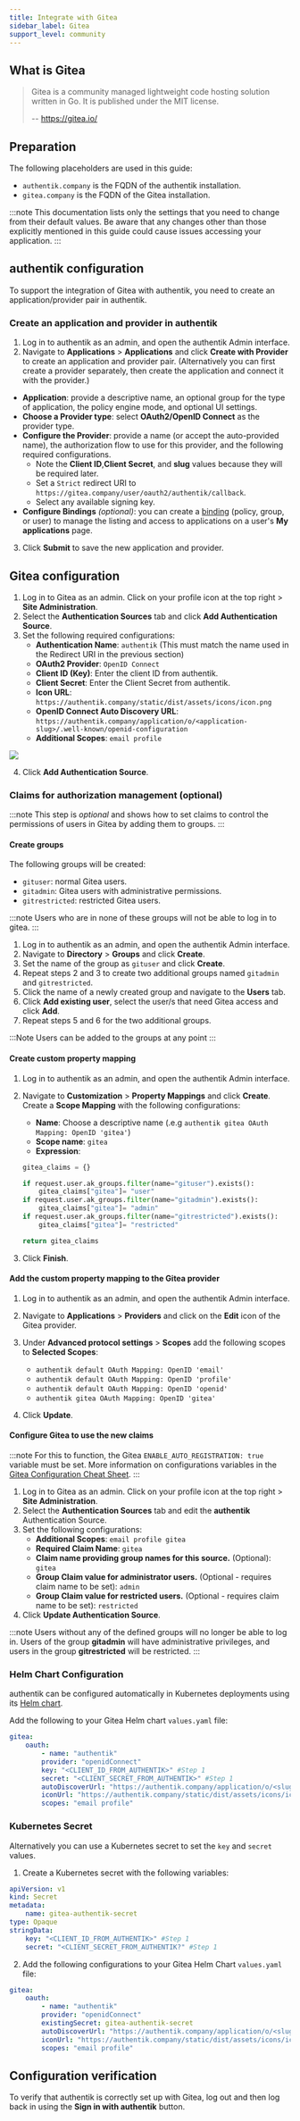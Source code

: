 ```yaml
---
title: Integrate with Gitea
sidebar_label: Gitea
support_level: community
---
```


## What is Gitea

> Gitea is a community managed lightweight code hosting solution written in Go. It is published under the MIT license.
>
> -- https://gitea.io/

## Preparation

The following placeholders are used in this guide:

- `authentik.company` is the FQDN of the authentik installation.
- `gitea.company` is the FQDN of the Gitea installation.

:::note
This documentation lists only the settings that you need to change from their default values. Be aware that any changes other than those explicitly mentioned in this guide could cause issues accessing your application.
:::

## authentik configuration

To support the integration of Gitea with authentik, you need to create an application/provider pair in authentik.

### Create an application and provider in authentik

1. Log in to authentik as an admin, and open the authentik Admin interface.
2. Navigate to **Applications** > **Applications** and click **Create with Provider** to create an application and provider pair. (Alternatively you can first create a provider separately, then create the application and connect it with the provider.)

- **Application**: provide a descriptive name, an optional group for the type of application, the policy engine mode, and optional UI settings.
- **Choose a Provider type**: select **OAuth2/OpenID Connect** as the provider type.
- **Configure the Provider**: provide a name (or accept the auto-provided name), the authorization flow to use for this provider, and the following required configurations.
    - Note the **Client ID**,**Client Secret**, and **slug** values because they will be required later.
    - Set a `Strict` redirect URI to `https://gitea.company/user/oauth2/authentik/callback`.
    - Select any available signing key.
- **Configure Bindings** _(optional)_: you can create a [binding](/docs/add-secure-apps/flows-stages/bindings/) (policy, group, or user) to manage the listing and access to applications on a user's **My applications** page.

3. Click **Submit** to save the new application and provider.

## Gitea configuration

1. Log in to Gitea as an admin. Click on your profile icon at the top right > **Site Administration**.
2. Select the **Authentication Sources** tab and click **Add Authentication Source**.
3. Set the following required configurations:
    - **Authentication Name**: `authentik` (This must match the name used in the Redirect URI in the previous section)
    - **OAuth2 Provider**: `OpenID Connect`
    - **Client ID (Key)**: Enter the client ID from authentik.
    - **Client Secret**: Enter the Client Secret from authentik.
    - **Icon URL**: `https://authentik.company/static/dist/assets/icons/icon.png`
    - **OpenID Connect Auto Discovery URL**: `https://authentik.company/application/o/<application-slug>/.well-known/openid-configuration`
    - **Additional Scopes**: `email profile`

![](./gitea1.png)

4. Click **Add Authentication Source**.

### Claims for authorization management (optional)

:::note
This step is _optional_ and shows how to set claims to control the permissions of users in Gitea by adding them to groups.
:::

#### Create groups

The following groups will be created:

- `gituser`: normal Gitea users.
- `gitadmin`: Gitea users with administrative permissions.
- `gitrestricted`: restricted Gitea users.

:::note
Users who are in none of these groups will not be able to log in to gitea.
:::

1. Log in to authentik as an admin, and open the authentik Admin interface.
2. Navigate to **Directory** > **Groups** and click **Create**.
3. Set the name of the group as `gituser` and click **Create**.
4. Repeat steps 2 and 3 to create two additional groups named `gitadmin` and `gitrestricted`.
5. Click the name of a newly created group and navigate to the **Users** tab.
6. Click **Add existing user**, select the user/s that need Gitea access and click **Add**.
7. Repeat steps 5 and 6 for the two additional groups.

:::Note
Users can be added to the groups at any point
:::

#### Create custom property mapping

1. Log in to authentik as an admin, and open the authentik Admin interface.
2. Navigate to **Customization** > **Property Mappings** and click **Create**. Create a **Scope Mapping** with the following configurations:

    - **Name**: Choose a descriptive name (.e.g `authentik gitea OAuth Mapping: OpenID 'gitea'`)
    - **Scope name**: `gitea`
    - **Expression**:

    ```python showLineNumbers
    gitea_claims = {}

    if request.user.ak_groups.filter(name="gituser").exists():
        gitea_claims["gitea"]= "user"
    if request.user.ak_groups.filter(name="gitadmin").exists():
        gitea_claims["gitea"]= "admin"
    if request.user.ak_groups.filter(name="gitrestricted").exists():
        gitea_claims["gitea"]= "restricted"

    return gitea_claims
    ```

3. Click **Finish**.

#### Add the custom property mapping to the Gitea provider

1. Log in to authentik as an admin, and open the authentik Admin interface.
2. Navigate to **Applications** > **Providers** and click on the **Edit** icon of the Gitea provider.
3. Under **Advanced protocol settings** > **Scopes** add the following scopes to **Selected Scopes**:

    - `authentik default OAuth Mapping: OpenID 'email'`
    - `authentik default OAuth Mapping: OpenID 'profile'`
    - `authentik default OAuth Mapping: OpenID 'openid'`
    - `authentik gitea OAuth Mapping: OpenID 'gitea'`

4. Click **Update**.

#### Configure Gitea to use the new claims

:::note
For this to function, the Gitea `ENABLE_AUTO_REGISTRATION: true` variable must be set. More information on configurations variables in the [Gitea Configuration Cheat Sheet](https://docs.gitea.com/administration/config-cheat-sheet).
:::

1. Log in to Gitea as an admin. Click on your profile icon at the top right > **Site Administration**.
2. Select the **Authentication Sources** tab and edit the **authentik** Authentication Source.
3. Set the following configurations:
    - **Additional Scopes**: `email profile gitea`
    - **Required Claim Name**: `gitea`
    - **Claim name providing group names for this source.** (Optional): `gitea`
    - **Group Claim value for administrator users.** (Optional - requires claim name to be set): `admin`
    - **Group Claim value for restricted users.** (Optional - requires claim name to be set): `restricted`
4. Click **Update Authentication Source**.

:::note
Users without any of the defined groups will no longer be able to log in.
Users of the group **gitadmin** will have administrative privileges, and users in the group **gitrestricted** will be restricted.
:::

### Helm Chart Configuration

authentik can be configured automatically in Kubernetes deployments using its [Helm chart](https://gitea.com/gitea/helm-chart/).

Add the following to your Gitea Helm chart `values.yaml` file:

```yaml showLineNumbers title="values.yaml"
gitea:
    oauth:
        - name: "authentik"
        provider: "openidConnect"
        key: "<CLIENT_ID_FROM_AUTHENTIK>" #Step 1
        secret: "<CLIENT_SECRET_FROM_AUTHENTIK>" #Step 1
        autoDiscoverUrl: "https://authentik.company/application/o/<slug>/.well-known/openid-configuration"
        iconUrl: "https://authentik.company/static/dist/assets/icons/icon.png"
        scopes: "email profile"
```

### Kubernetes Secret

Alternatively you can use a Kubernetes secret to set the `key` and `secret` values.

1. Create a Kubernetes secret with the following variables:

```yaml showLineNumbers
apiVersion: v1
kind: Secret
metadata:
    name: gitea-authentik-secret
type: Opaque
stringData:
    key: "<CLIENT_ID_FROM_AUTHENTIK>" #Step 1
    secret: "<CLIENT_SECRET_FROM_AUTHENTIK?" #Step 1
```

2. Add the following configurations to your Gitea Helm Chart `values.yaml` file:

```yaml showLineNumbers title="values.yaml"
gitea:
    oauth:
        - name: "authentik"
        provider: "openidConnect"
        existingSecret: gitea-authentik-secret
        autoDiscoverUrl: "https://authentik.company/application/o/<slug>/.well-known/openid-configuration"
        iconUrl: "https://authentik.company/static/dist/assets/icons/icon.png"
        scopes: "email profile"
```

## Configuration verification

To verify that authentik is correctly set up with Gitea, log out and then log back in using the **Sign in with authentik** button.

